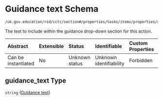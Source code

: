 # Guidance text Schema

```txt
/uk.gov.education/rsd/cctc/section#/properties/tasks/items/properties/actions/items/properties/guidance_text
```

The text to include within the guidance drop-down section for this action.

| Abstract            | Extensible | Status         | Identifiable            | Custom Properties | Additional Properties | Access Restrictions | Defined In                                                                                      |
| :------------------ | :--------- | :------------- | :---------------------- | :---------------- | :-------------------- | :------------------ | :---------------------------------------------------------------------------------------------- |
| Can be instantiated | No         | Unknown status | Unknown identifiability | Forbidden         | Allowed               | none                | [section.schema.json\*](../../app/workflows/schemas/section.schema.json "open original schema") |

## guidance\_text Type

`string` ([Guidance text](section-properties-tasks-task-properties-actions-action-properties-guidance-text.md))
